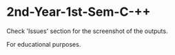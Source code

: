 # 2nd-Year-1st-Sem-C-++

Check 'Issues' section for the screenshot of the outputs.

For educational purposes.
